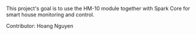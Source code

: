 This project's goal is to use the HM-10 module together with Spark Core for smart house monitoring and control.

Contributor: Hoang Nguyen

